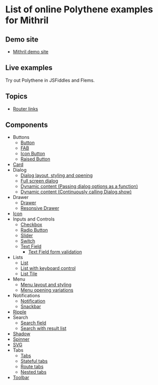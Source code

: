# List of online Polythene examples for Mithril

## Demo site

* [Mithril demo site](https://arthurclemens.github.io/polythene-demos/mithril/)

## Live examples

Try out Polythene in JSFiddles and Flems.

## Topics

* [Router links](https://jsfiddle.net/ArthurClemens/7vurv0c3/)

## Components

* Buttons
  * [Button](https://jsfiddle.net/ArthurClemens/5d5xfoxs/)
  * [FAB](https://jsfiddle.net/ArthurClemens/zzjb2mfu/)
  * [Icon Button](https://jsfiddle.net/ArthurClemens/xafv074k/)
  * [Raised Button](https://jsfiddle.net/ArthurClemens/e6werwgv/)
* [Card](https://jsfiddle.net/ArthurClemens/47uy6e1w/)
* Dialog
  * [Dialog layout, styling and opening](https://jsfiddle.net/ArthurClemens/t4uy26Lb/)
  * [Full screen dialog](https://jsfiddle.net/ArthurClemens/v4uhjnyx/)
  * [Dynamic content (Passing dialog options as a function)](https://jsfiddle.net/ArthurClemens/0g6010eu/)
  * [Dynamic content (Continuously calling Dialog.show)](https://jsfiddle.net/ArthurClemens/pwLLjtL0/)
* Drawer
  * [Drawer](https://jsfiddle.net/ArthurClemens/srtye3sm/)
  * [Resonsive Drawer](https://flems.io/#0=N4IgtglgJlA2CmIBcAWAnAOgIwHYA0IAzvAgMYAu8UyIAdgIYBuEA5veRAPa0C0sEhchgBWhEAQBmEBGKQBtUAzCIkIDAAtyYWOJClulWuRoAeQqQBOEAA7kABIQukAvAB0Qm8tcJIA9L4t6AHcWCCF9MF8AQQtydQBXCwBhBGVaQl9rTlgATzj4WnhfQoAPckz6UgBrehZ4DKzc-MKeSDirWF8oAXLGvPUC+Faw9Q6eQXpaKHpYbngRQncAPhNfcytbJddaM0sbe0cXd09vPwDg0PDOSJi4xJT4NIbs-sHi+DKK6tr6zJfmoakQgZbqCP5NAYtIGEcbkSbTWaFBbLVbrfZbWjbXTEMgcbiyEBYJAANgADCAAL54RT0ZQ0Ba6fRGArGVT+CBgLKxOzAOwAEUCQXgFjwdgASvQBFQAELxcjkbiigCSTNFABkeuqegAVaTwOwUuwSCzXOzuPoA4btaTubZMwQ8-mC4WiiVSqCy+WKuwq70awRawS6hAGuzOOwWyHwADc2w5XPsDGYbDxtH99mNpvcGGKTFY7C4vH4gncscxtHtB3IFngtLDdjAGEENdpZcrdhshHiYHr7hM1iWas4NZ7ne7dig2WHDjCdlp8HIovt8AoC8Sc+61gEEFIEFoLDsJDCouIUAnnEPEHihDAnDPlE5073u+6UHiRjscrssHoACNh-qC7nrMNYNrUDBzvwACO8T0BgdgAKr2AUHIbg2e6oYwKG0qKMECHYtCcM28Rnh8wq7nCqafrAP5gPo35-sO+G0Nun72DMEB4dYh4lIe9B2BEt6TgJ+LwDB7DwXy8T4fQcr6hAFiJPqk4gR2tB2DW1g1pCUDCrOe52Iw2TxLY7D6lh-DIcC+q7jR44qQBh7xEa8ShOwBHxDR-HWPQVjsIk8EAKIlKQ8C2PA66EHu9icKQpD0CuEmrAOpZ2vi9iIiw2ofPY4aNtW17kAAFGOPYANQdt444VaVACUZZpek9hRNY3HhsA2x2HY3AYeQSCGYRulhksPKdV1IlNQ46icEEArBMK9bNrWYBFRIMzEPVY1dQA8r+wgrkI9DAqwtBFYwg3zBMlCih16njV1hDTbNzoiltBqbXdVJjcw8BBP1RW8ld+oUrVw2jXdXXto9M1zUKFiLZRl1PbDwpFR9901uQiTqSt2Y+XU7iim9XW42oUAvTwTKGOQPBBIErXCoTdhyMT40rSjIrg-d3MCT+wIAHLzv17g3jMsDjJY8AFJTnBYRYPDk-N8PKN03YSzW0uQCxCsvQxFh1OrUu8BIswFvuOtK4TrP3dYwpgJMLL9QV8B4Nb43Q39U0wy9rsQzzE3U-1Sb5qm6YA2793qPCCApDuVT-aDzgjUDTbIy9q3rfAtUR+9vv++Nr4ABLQPACdgynHscxnsAbXY-gODkFYOIjdhBCMImPoURhuyDef+6TGBUyyTMs37PMrW6p6egqtA3TnXXQMLRBPRbcM8L+coz1bY-+z+v4kEvADKT3b-n93wFhRg+FzZ-3dwpD8NUZdJ83Zmp97StFc72c7zzX2-9zUEf4EBQH6pXF6Ode451JuoLATN3C6nIAgdwtU+751Jt0RgTNMrZTKD-fOABdfB3MiFvXRgabYFIGq0EbLed8xVJykG7CyDA-4oA5FFC1awH0sQEAiFuBAFgaC-j-CQbEJADqFgJAAViQOSKkNI6SqHyMoBkfCDAshoPXeMw57C8g5kkQ+h9QyZh7Oaf4UZKbAltBWdKjoDFGNDOGSMgxDGH2oe2X8LYqgAAVODRUPvbGi9YUAAA5SRtjsV42svj-FGA5oEsW9ZiTSIiY1B00T6CxOihzAAslQK8PZwxoFJGk8sDjD4YHoDAQ+5AcgICKmNbMosaKG2lvoOWq9GbiDGrde6HThRO0Ui7N6Ijqjk04NYIZ8QRl+3-BYXSFh+prRrrMrq-8up9LZgU+gABFGZFgcj9QAAYAAEVYQH4kk+Edgir2xKLTaAcR+oABJgCZOyfEl6iSaIUmsCUWqxyxoUm2B9CpVSal1IaU0tQFy1brCNsMbWis4anxviTDC0y1njXmYsrFfcNnoobDs-Zwojl2DORcq5wSbl3L3I8qAzy7BvI+X4nJ3ygmwDsBVLAfyAVzimLc+5DKmUsu8Wyr5St8mqzAHywFwLQVlnBdUqAtT6nwEaXdbMP59ZDARdLE2nAzYsC6RYNFWyuq2wsPbLufU7DOzQUaU2HB9z4regAL36lgR1uLhQAH1Aiq2vigYFfcLXEu6Hsg55LKU7Mgly2lWsRXqFee88VcTyB5IKdVOwvL-nys+oq3hRAJEUCkTQUkcieAoErfI6kdB5w0GDimQsfAehqL0BoowWjfAdkfNyHspizTgBGB0VKtjJq8l9LPOw6ZAzkGDMDesLjCgeLsTufE9YtmKwkOQa+fZCCMAPCUbQ6Q3CuGOPKKZ-ggi3owEEAAzBgYcLBfAACZSmkjWEei97hW5PPUOe9wb6Q0XpAHYAYrBNBAZACB394GfpBGlJwEoMHSR2HQyBuwcGwMrB8nECcMHclvqwBgNAaA7ChNIKSHgGAcBvtow+nAPBSMPukbRtAKAWN0bVFgN9ubsNkekXYYkGAH1JDfWJ0JImMApOw3YHAGA33Sf46ExgWBSTUdzdgMj8n+NvtgcSUgpGsAYewxx8zb7xYYFJFgFjpJ3W5L47mh9aon04BQApjAoTPPOYfbAUJSniR2BQN5lAvH+NYAfe6+DvgVjfpYFsHpd09z-hKEvMwR67AntgGe+DJwzi3qCPep9L732foS-B-9jLAPwZw3+yDLBoN1dA3+xDyHUPwfQ5hzz9WQB4fYOoQj8GnMUYfYXUL5HSDcawKZmjpG0CBdCWgbji3sNudzWgLTJnvMqe0+R7DhcsBbZM2ZhjumGNvoAGrSOozNuzZGeCXae+6sA6G+PqGrdt2TxJuNsbsA+ngD6AcwkB6xrjgPxuTbQDdo7aB1MOdi-Fw9iW0UTCWcOzLx7T2EBgwVm9d7H3Pv1uV0plWwPVbiDBvrEH4BQfINT1rCGIC-Q62hs7vWmcDYI1AIjzncBKZwLxwLWAVNYHFqR4kXHFOklc2+-jmAQPi0U8d2jxIsARfk5gY7lHZPA4V0plAsBpEYBQMF0LOBXMm9CfprAMWwNxdREepLfdiBTAyyj7LOO8dXsK4T0rJOP1k5R1VtuNXGdVca81sDNP2sofZz17DXP+yDeG2B4jNnTMkbVG+4HznJO2YB-JjTsAsDCYY2X7D9v3CO4S0lyh1CPgJgnPANanl7AAwg9HeAsdqjvTBrdMa7YOAhnDJ3jgSCXYdlVGpXSvEQbDTeitdMi6547wnwgR1XVMxGH6itada-84o-6ryIeu+GwYAKoIEqTJQYgp3lAne005bANLva4ZW+CJ5hbdwN1O8L4sjXzhp3wViPzxxd5TAxxgGsz373QgzUKQx2K0DdiED1hyBYAEIIEaRrgWA4xFRzpErP7Civ5-73Qj71D9RyAEKDz3wST0CtS5BFRUGijIFgCEAYD2zWBFRFSsGih7hz6JwjRMGszAHjT8EfCf5dQb5v7uBKi0BpZoo8wbq0D9TKHsGpYoaf6Er3SiELxTASFuzSFHxwgWA1hQCKHczKGqH2hNgmFaGf66Gz4GEAJGHDqHwshgQ2jJb5xWHT74hNgFBQD2EiFuziElCSH2phAIBLxzS7qLDeH+y+FqEYA7p7paFvREK1S1QcH0Ffx6jELwEN7Fo4iSL4g0AaZIBvpoCUj1pKAqBqDQiMhdqshqD4z6hbJJph5MoPofr-JlhdSyzCiGqezqDQC6S0D9ERhERhCFj9Q1g-gcBYRlj34pEUxn40x0z0FWo3ygjWA-jkomwfCTFR52oaakiMDqCTFdEpq5qlKMBBCTFjJVAsAmjvigJ2AADEEgpI3x3xyx2wNBzIH4WyPkMAe4LA-UvRJQkxwq1x-UYSpIfRlC2w5ycadKvAcJdgJSiJ-KWyGAtspqRK9s+se4kJOJkxsBnxHspq68m83ARKux+xQccwFJyJtA4iuI5aqgtaT2D6cilIBCBA-AtAVQsgCgDaSiI61osApyCx9QxgBAiQOgqgJwPg-g741gzxNBkQbQow0gpyO2xIvgupHQHadStsNAaItgNRii9RJp0gsILYYAspZkggugSpNAqpZwGpWpEQxpo6DpS0tIBpOmX6QZjYogug5p9RVpxgFIBCFIQAA)
* [Icon](https://jsfiddle.net/ArthurClemens/ubzhapwy/)
* Inputs and Controls
  * [Checkbox](https://jsfiddle.net/ArthurClemens/gcuc9mch/)
  * [Radio Button](https://jsfiddle.net/ArthurClemens/ct0ear8h/)
  * [Slider](https://jsfiddle.net/ArthurClemens/nL12sq4x/)
  * [Switch](https://jsfiddle.net/ArthurClemens/70bejjr8/)
  * [Text Field](https://jsfiddle.net/ArthurClemens/m396q0hh/)
    * [Text Field form validation](https://jsfiddle.net/ArthurClemens/wnfkLtk9/)
* Lists
  * [List](https://jsfiddle.net/ArthurClemens/8k7gg3va/)
  * [List with keyboard control](https://jsfiddle.net/ArthurClemens/2p9zdzk8/)
  * [List Tile](https://jsfiddle.net/ArthurClemens/eyksxemo/)
* Menu
  * [Menu layout and styling](https://jsfiddle.net/ArthurClemens/431659xp/)
  * [Menu opening variations](https://jsfiddle.net/ArthurClemens/0jccysmx/)
* Notifications
  * [Notification](https://jsfiddle.net/ArthurClemens/baex75f0/)
  * [Snackbar](https://jsfiddle.net/ArthurClemens/7x9mhmmm/)
* [Ripple](https://jsfiddle.net/ArthurClemens/rcyn8f64/)
* Search
  * [Search field](https://jsfiddle.net/ArthurClemens/4zmtfd5u/)
  * [Search with result list](https://jsfiddle.net/ArthurClemens/wf63ftfj/)
* [Shadow](https://jsfiddle.net/ArthurClemens/87wjreeu/)
* [Spinner](https://jsfiddle.net/ArthurClemens/hnzvnhxa/)
* [SVG](https://jsfiddle.net/ArthurClemens/wu1v74yk/)
* Tabs
  * [Tabs](https://jsfiddle.net/ArthurClemens/dos13t3z/)
  * [Stateful tabs](https://jsfiddle.net/ArthurClemens/41kyvadm/)
  * [Route tabs](https://jsfiddle.net/ArthurClemens/L3v8r478/)
  * [Nested tabs](https://jsfiddle.net/ArthurClemens/x4dzdydf/)
* [Toolbar](https://jsfiddle.net/ArthurClemens/t5hhcuxn/)
